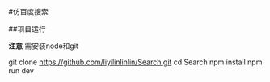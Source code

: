#仿百度搜索

##项目运行

**注意**
需安装node和git

git clone https://github.com/liyilinlinlin/Search.git
cd Search
npm install
npm run dev
